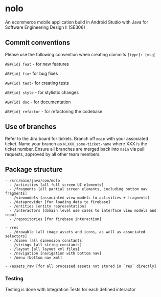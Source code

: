 # nolo
An ecommerce mobile application build in Android Studio with Java for Software Engineering Design II (SE306)

## Commit conventions
Please use the following convention when creating commits `[type]: [msg]`

`AB#{id} feat` - for new features

`AB#{id} fix`- for bug fixes

`AB#{id} test`- for creating tests

`AB#{id} style` - for stylistic changes

`AB#{id} doc` - for documentation

`AB#{id} refactor` - for refactoring the codebase

## Use of branches
Refer to the Jira board for tickets. Branch off `main` with your associated ticket. Name your branch as `NLXXX_some-ticket-name` where XXX is the ticket number. Ensure all branches are merged back into `main` via pull requests, approved by all other team members.


## Package structure
```
- /src/main/java/com/nolo
  - /activities [all full screen UI elements]
  - /fragments [all partial screen elements, including bottom nav fragments]
  - /viewmodels [associated view models to activities + fragments]
  - /dataprovider [for loading data to firebase]
  - /entities [entity representation]
  - /interactors [domain level use cases to interface view models and repo]
  - /repositories [for firebase interaction]
 
- /res
  - /drawable [all image assets and icons, as well as associated selectors]
  - /dimen [all dimension constants]
  - /strings [all string constants]
  - /layout [all layout xml files]
  - /navigation [navigation with bottom nav]
  - /menu [bottom nav xml]
  
- /assets_raw [for all processed assets not stored in `res` directly]
```

### Testing
Testing is done with Integration Tests for each defined interactor
